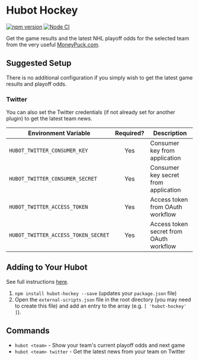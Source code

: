 # Hubot Hockey

[![npm version](https://badge.fury.io/js/hubot-hockey.svg)](http://badge.fury.io/js/hubot-hockey) [![Node CI](https://github.com/stephenyeargin/hubot-hockey/actions/workflows/nodejs.yml/badge.svg)](https://github.com/stephenyeargin/hubot-hockey/actions/workflows/nodejs.yml)

Get the game results and the latest NHL playoff odds for the selected team from the very useful [MoneyPuck.com](https://moneypuck.com/).

## Suggested Setup

There is no additional configuration if you simply wish to get the latest game results and playoff odds.

### Twitter

You can also set the Twitter credentials (if not already set for another plugin) to get the latest team news.

| Environment Variable                 | Required? | Description               |
| ------------------------------------ | :-------: | --------------------------|
| `HUBOT_TWITTER_CONSUMER_KEY`         | Yes       | Consumer key from application |
| `HUBOT_TWITTER_CONSUMER_SECRET`      | Yes       | Consumer key secret from application |
| `HUBOT_TWITTER_ACCESS_TOKEN`         | Yes       | Access token from OAuth workflow |
| `HUBOT_TWITTER_ACCESS_TOKEN_SECRET`  | Yes       | Access token secret from OAuth workflow |

## Adding to Your Hubot

See full instructions [here](https://github.com/github/hubot/blob/master/docs/scripting.md#npm-packages).

1. `npm install hubot-hockey --save` (updates your `package.json` file)
2. Open the `external-scripts.json` file in the root directory (you may need to create this file) and add an entry to the array (e.g. `[ 'hubot-hockey' ]`).

## Commands

- `hubot <team>` - Show your team's current playoff odds and next game
- `hubot <team> twitter` - Get the latest news from your team on Twitter
